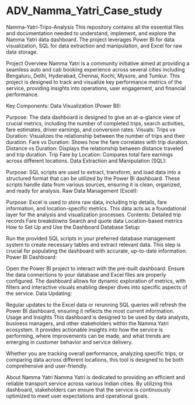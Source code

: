# ADV_Namma_Yatri_Case_study

Namma-Yatri-Trips-Analysis
This repository contains all the essential files and documentation needed to understand, implement, and explore the Namma Yatri data dashboard. The project leverages Power BI for data visualization, SQL for data extraction and manipulation, and Excel for raw data storage.

Project Overview
Namma Yatri is a community initiative aimed at providing a seamless auto and cab booking experience across several cities including Bengaluru, Delhi, Hyderabad, Chennai, Kochi, Mysore, and Tumkur. This project is designed to track and visualize key performance metrics of the service, providing insights into operations, user engagement, and financial performance.

Key Components:
Data Visualization (Power BI):

Purpose: The data dashboard is designed to give an at-a-glance view of crucial metrics, including the number of completed trips, search activities, fare estimates, driver earnings, and conversion rates.
Visuals:
Trips vs Duration: Visualizes the relationship between the number of trips and their duration.
Fare vs Duration: Shows how the fare correlates with trip duration.
Distance vs Duration: Displays the relationship between distance traveled and trip duration.
Trip Fare by Location: Compares total fare earnings across different locations.
Data Extraction and Manipulation (SQL):

Purpose: SQL scripts are used to extract, transform, and load data into a structured format that can be utilized by the Power BI dashboard. These scripts handle data from various sources, ensuring it is clean, organized, and ready for analysis.
Raw Data Management (Excel):

Purpose: Excel is used to store raw data, including trip details, fare information, and location-specific metrics. This data acts as a foundational layer for the analysis and visualization processes.
Contents:
Detailed trip records
Fare breakdowns
Search and quote data
Location-based metrics
How to Set Up and Use the Dashboard
Database Setup:

Run the provided SQL scripts in your preferred database management system to create necessary tables and extract relevant data. This step is crucial for populating the dashboard with accurate, up-to-date information.
Power BI Dashboard:

Open the Power BI project to interact with the pre-built dashboard. Ensure the data connections to your database and Excel files are properly configured.
The dashboard allows for dynamic exploration of metrics, with filters and interactive visuals enabling deeper dives into specific aspects of the service.
Data Updating:

Regular updates to the Excel data or rerunning SQL queries will refresh the Power BI dashboard, ensuring it reflects the most current information.
Usage and Insights
This dashboard is designed to be used by data analysts, business managers, and other stakeholders within the Namma Yatri ecosystem. It provides actionable insights into how the service is performing, where improvements can be made, and what trends are emerging in customer behavior and service delivery.

Whether you are tracking overall performance, analyzing specific trips, or comparing data across different locations, this tool is designed to be both comprehensive and user-friendly.

About Namma Yatri
Namma Yatri is dedicated to providing an efficient and reliable transport service across various Indian cities. By utilizing this dashboard, stakeholders can ensure that the service is continuously optimized to meet user expectations and operational goals.
